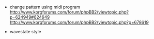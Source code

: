 - change pattern using midi program
    http://www.korgforums.com/forum/phpBB2/viewtopic.php?p=624949#624949
    http://www.korgforums.com/forum/phpBB2/viewtopic.php?p=678619

- wavestate style